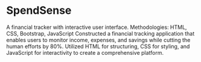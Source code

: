 # SpendSense
A financial tracker with interactive user interface.
Methodologies: HTML, CSS, Bootstrap, JavaScript
Constructed a financial tracking application that enables users to monitor income, expenses, and savings
while cutting the human efforts by 80%.
Utilized HTML for structuring, CSS for styling, and JavaScript for interactivity to create a
comprehensive platform.
